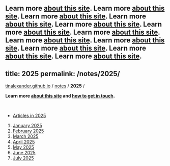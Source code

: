 **Learn more [about this site](https://tinalexander.github.io/notes/).** 
**Learn more [about this site](https://tinalexander.github.io/notes/).** 
**Learn more [about this site](https://tinalexander.github.io/notes/).** 
**Learn more [about this site](https://tinalexander.github.io/notes/).** 
**Learn more [about this site](https://tinalexander.github.io/notes/).** 
**Learn more [about this site](https://tinalexander.github.io/notes/).** 
**Learn more [about this site](https://tinalexander.github.io/notes/).** 
**Learn more [about this site](https://tinalexander.github.io/notes/).** 
**Learn more [about this site](https://tinalexander.github.io/notes/).** 
**Learn more [about this site](https://tinalexander.github.io/notes/).** 
**Learn more [about this site](https://tinalexander.github.io/notes/).** 
**Learn more [about this site](https://tinalexander.github.io/notes/).** 
---
title: 2025
permalink: /notes/2025/
---

[tinalexander.github.io](https://tinalexander.github.io/) / [notes](https://tinalexander.github.io/notes/) / **2025** /

**Learn more [about this site](https://tinalexander.github.io/notes/) and [how to get in touch](https://github.com/tinalexander#about-me).** 

<br>

- [Articles in 2025](https://tinalexander.github.io/notes/2025/articles)

1. [January 2025](https://tinalexander.github.io/notes/2025/01)
2. [February 2025](https://tinalexander.github.io/notes/2025/02)
3. [March 2025](https://tinalexander.github.io/notes/2025/03)
4. [April 2025](https://tinalexander.github.io/notes/2025/04)
5. [May 2025](https://tinalexander.github.io/notes/2025/05)
6. [June 2025](https://tinalexander.github.io/notes/2025/06)
7. [July 2025](https://tinalexander.github.io/notes/2025/07)
